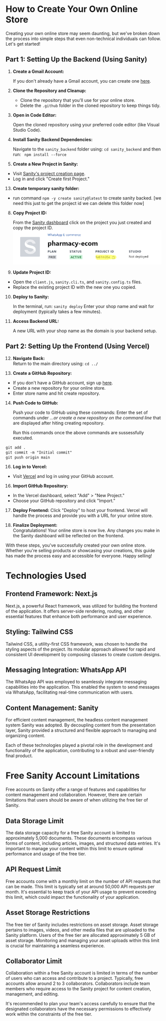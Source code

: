 # How to Create Your Own Online Store

Creating your own online store may seem daunting, but we've broken down the process into simple steps that even non-technical individuals can follow. Let's get started!

## Part 1: Setting Up the Backend (Using Sanity)

1. **Create a Gmail Account:**

   If you don't already have a Gmail account, you can create one [here](https://accounts.google.com/signup).

2. **Clone the Repository and Cleanup:**

   - Clone the repository that you'll use for your online store.
   - Delete the `.github` folder in the cloned repository to keep things tidy.

3. **Open in Code Editor:**

   Open the cloned repository using your preferred code editor (like Visual Studio Code).

4. **Install Sanity Backend Dependencies:**

   Navigate to the `sanity_backend` folder using: `cd sanity_backend` and then run: ` npm install --force`

5. **Create a New Project in Sanity:**

- Visit [Sanity's project creation page](https://www.sanity.io/manage).
- Log in and click "Create first Project."

13. **Create temporary sanity folder:**

- run command `npm -y create sanity@latest` to create sanity backed. [we need this just to get the project id we can delete this folder now]

8. **Copy Project ID:**

   From the [Sanity dashboard](https://www.sanity.io/manage) click on the project you just created and copy the project ID.
   ![Alt text](image.png)

9. **Update Project ID:**

- Open the `client.js`, `sanity.cli.ts`, and `sanity.config.ts` files.
- Replace the existing project ID with the new one you copied.

10. **Deploy to Sanity:**

    In the terminal, run: `sanity deploy`
    Enter your shop name and wait for deployment (typically takes a few minutes).

11. **Access Backend URL:**

    A new URL with your shop name as the domain is your backend setup.

## Part 2: Setting Up the Frontend (Using Vercel)

12. **Navigate Back:**  
    Return to the main directory using: `cd ../`

13. **Create a GitHub Repository:**

- If you don't have a GitHub account, sign up [here](https://github.com/join).
- Create a new repository for your online store.
- Enter store name and hit create repository.

14. **Push Code to GitHub:**

    Push your code to GitHub using these commands:
    Enter the set of commands under _…or create a new repository on the command line_ that are displayed after hiting creating repository.

    Run this commands once the above commands are sussessfully executed.

```
git add .
git commit -m "Initial commit"
git push origin main
```

16. **Log in to Vercel:**

- Visit [Vercel](https://vercel.com/login?next=%2Fdashboard) and log in using your GitHub account.

16. **Import GitHub Repository:**

- In the Vercel dashboard, select "Add" > "New Project."
- Choose your GitHub repository and click "Import."

17. **Deploy Frontend:**
    Click "Deploy" to host your frontend. Vercel will handle the process and provide you with a URL for your online store.

18. **Finalize Deployment:**  
    Congratulations! Your online store is now live. Any changes you make in the Sanity dashboard will be reflected on the frontend.

With these steps, you've successfully created your own online store. Whether you're selling products or showcasing your creations, this guide has made the process easy and accessible for everyone. Happy selling!

# Technologies Used

## Frontend Framework: Next.js

Next.js, a powerful React framework, was utilized for building the frontend of the application. It offers server-side rendering, routing, and other essential features that enhance both performance and user experience.

## Styling: Tailwind CSS

Tailwind CSS, a utility-first CSS framework, was chosen to handle the styling aspects of the project. Its modular approach allowed for rapid and consistent UI development by composing classes to create custom designs.

## Messaging Integration: WhatsApp API

The WhatsApp API was employed to seamlessly integrate messaging capabilities into the application. This enabled the system to send messages via WhatsApp, facilitating real-time communication with users.

## Content Management: Sanity

For efficient content management, the headless content management system Sanity was adopted. By decoupling content from the presentation layer, Sanity provided a structured and flexible approach to managing and organizing content.

Each of these technologies played a pivotal role in the development and functionality of the application, contributing to a robust and user-friendly final product.

# Free Sanity Account Limitations

Free accounts on Sanity offer a range of features and capabilities for content management and collaboration. However, there are certain limitations that users should be aware of when utilizing the free tier of Sanity.

## Data Storage Limit

The data storage capacity for a free Sanity account is limited to approximately 5,000 documents. These documents encompass various forms of content, including articles, images, and structured data entries. It's important to manage your content within this limit to ensure optimal performance and usage of the free tier.

## API Request Limit

Free accounts come with a monthly limit on the number of API requests that can be made. This limit is typically set at around 50,000 API requests per month. It's essential to keep track of your API usage to prevent exceeding this limit, which could impact the functionality of your application.

## Asset Storage Restrictions

The free tier of Sanity includes restrictions on asset storage. Asset storage pertains to images, videos, and other media files that are uploaded to the Sanity platform. Users of the free tier are allocated approximately 5 GB of asset storage. Monitoring and managing your asset uploads within this limit is crucial for maintaining a seamless experience.

## Collaborator Limit

Collaboration within a free Sanity account is limited in terms of the number of users who can access and contribute to a project. Typically, free accounts allow around 2 to 3 collaborators. Collaborators include team members who require access to the Sanity project for content creation, management, and editing.

It's recommended to plan your team's access carefully to ensure that the designated collaborators have the necessary permissions to effectively work within the constraints of the free tier.
